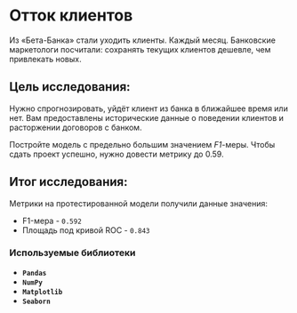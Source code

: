 # Отток клиентов

Из «Бета-Банка» стали уходить клиенты. Каждый месяц. Банковские маркетологи посчитали: сохранять текущих клиентов дешевле, чем привлекать новых.

## Цель исследования:

Нужно спрогнозировать, уйдёт клиент из банка в ближайшее время или нет. Вам предоставлены исторические данные о поведении клиентов и расторжении договоров с банком. 

Постройте модель с предельно большим значением *F1*-меры. Чтобы сдать проект успешно, нужно довести метрику до 0.59.

## Итог исследования:

Метрики на протестированной модели получили данные значения:

* F1-мера - `0.592`
* Площадь под кривой ROC - `0.843`


### Используемые библиотеки
- **`Pandas`**
- **`NumPy`**
- **`Matplotlib`**
- **`Seaborn`**
